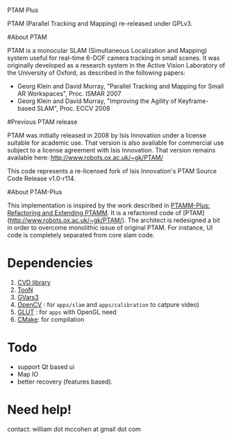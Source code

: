 PTAM Plus

PTAM (Parallel Tracking and Mapping) re-released under GPLv3.

#About PTAM

PTAM is a monocular SLAM (Simultaneous Localization and Mapping) system useful for real-time
6-DOF camera tracking in small scenes. It was originally developed as a research system in the Active 
Vision Laboratory of the University of Oxford, as described in the following papers:

- Georg Klein and David Murray, "Parallel Tracking and Mapping for Small AR Workspaces", Proc. ISMAR 2007
- Georg Klein and David Murray, "Improving the Agility of Keyframe-based SLAM", Proc. ECCV 2008

#Previous PTAM release

PTAM was initially released in 2008 by Isis Innovation under a license suitable for
academic use. That version is also available for commercial use subject to a license
agreement with Isis Innovation. That version remains available here:
http://www.robots.ox.ac.uk/~gk/PTAM/

This code represents a re-licensed fork of Isis Innovation's PTAM Source Code Release v1.0-r114.

#About PTAM-Plus

This implementation is inspired by the work described in
[PTAMM-Plus: Refactoring and Extending PTAMM](http://www.icg.tugraz.at/Members/thanh/publications/ptamm-plus-refactoring-and-extending-ptamm-1).
It is a refactored code of [PTAM] (http://www.robots.ox.ac.uk/~gk/PTAM/).
The architect is redesigned a bit in order to overcome monolithic issue of original PTAM.
For instance,  UI code is completely separated from core slam code.

# Dependencies
1. [CVD library](http://www.edwardrosten.com/cvd)
2. [TooN](http://www.edwardrosten.com/cvd/toon.html)
3. [GVars3](http://www.edwardrosten.com/cvd/gvars3.html)
4. [OpenCV](http://www.opencv.org) : for `apps/slam` and `apps/calibration` to catpure video)
5. [GLUT](http://www.freeglut.org) : for `apps` with OpenGL need
6. [CMake](http://www.cmake.org): for compilation

# Todo
- support Qt based ui
- Map IO
- better recovery (features based).

# Need help!
contact: william dot mccohen at gmail dot com